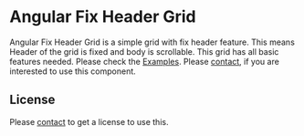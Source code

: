 # Angular Fix Header Grid
Angular Fix Header Grid is a simple grid with fix header feature. This means Header of the grid is fixed and body is scrollable. This grid has all basic features needed. Please check the <a href="https://debabratapatra.github.io/pages/angular-fix-header-grid/demo" target="_blank">Examples</a>. Please <a href="mailto:debabratapatra12@gmail.com">contact</a>, if you are interested to use this component.

## License
Please <a href="mailto:debabratapatra12@gmail.com">contact</a> to get a license to use this.
